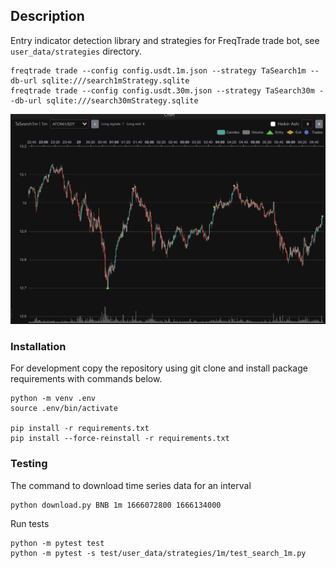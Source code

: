 ## Description

Entry indicator detection library and strategies for FreqTrade trade bot, see `user_data/strategies` directory.  

```
freqtrade trade --config config.usdt.1m.json --strategy TaSearch1m --db-url sqlite:///search1mStrategy.sqlite
freqtrade trade --config config.usdt.30m.json --strategy TaSearch30m --db-url sqlite:///search30mStrategy.sqlite
```

![model predict](doc/freqtrade_1m.png)

### Installation

For development copy the repository using git clone and install package requirements with commands below.

```
python -m venv .env
source .env/bin/activate

pip install -r requirements.txt
pip install --force-reinstall -r requirements.txt
```

### Testing

The command to download time series data for an interval
```
python download.py BNB 1m 1666072800 1666134000
```

Run tests
```
python -m pytest test
python -m pytest -s test/user_data/strategies/1m/test_search_1m.py
```